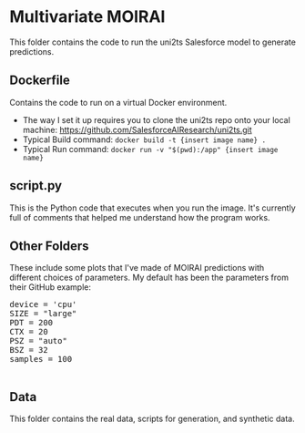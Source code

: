 <!DOCTYPE html>
<html lang="en">
<head>
    <meta charset="UTF-8">
    <meta name="viewport" content="width=device-width, initial-scale=1.0">
    <title>TayeWalker-TimeSeriesPrediction</title>
</head>
<body>
    <h1>Multivariate MOIRAI</h1>
    <p>This folder contains the code to run the uni2ts Salesforce model to generate predictions.</p>
    <h2>Dockerfile</h2>
    <p>Contains the code to run on a virtual Docker environment.</p>
    <ul>
        <li>The way I set it up requires you to clone the uni2ts repo onto your local machine: 
            <a href="https://github.com/SalesforceAIResearch/uni2ts.git" target="_blank">https://github.com/SalesforceAIResearch/uni2ts.git</a>
        </li>
        <li>Typical Build command: <code>docker build -t {insert image name} .</code></li>
        <li>Typical Run command: <code>docker run -v "$(pwd):/app" {insert image name}</code></li>
    </ul>
    <h2>script.py</h2>
    <p>This is the Python code that executes when you run the image. It's currently full of comments that helped me understand how the program works.</p>
    <h2>Other Folders</h2>
    <p>These include some plots that I've made of MOIRAI predictions with different choices of parameters. My default has been the parameters from their GitHub example:</p>
    <pre>
device = 'cpu'
SIZE = "large"
PDT = 200  
CTX = 20  
PSZ = "auto"
BSZ = 32 
samples = 100
    </pre>
    <h2>Data</h2>
    <p>This folder contains the real data, scripts for generation, and synthetic data.</p>
</body>
</html>
